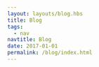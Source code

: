 ```yaml
---
layout: layouts/blog.hbs
title: Blog
tags:
  - nav
navtitle: Blog
date: 2017-01-01
permalink: /blog/index.html
---
```

